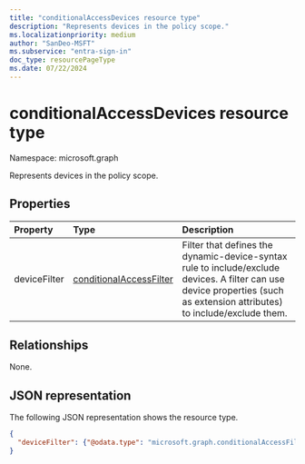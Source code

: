 ```yaml
---
title: "conditionalAccessDevices resource type"
description: "Represents devices in the policy scope."
ms.localizationpriority: medium
author: "SanDeo-MSFT"
ms.subservice: "entra-sign-in"
doc_type: resourcePageType
ms.date: 07/22/2024
---
```


# conditionalAccessDevices resource type

Namespace: microsoft.graph

Represents devices in the policy scope.

## Properties

| Property     | Type        | Description |
|:-------------|:------------|:------------|
| deviceFilter | [conditionalAccessFilter](conditionalaccessfilter.md) | Filter that defines the dynamic-device-syntax rule to include/exclude devices. A filter can use device properties (such as extension attributes) to include/exclude them. |

## Relationships

None.

## JSON representation

The following JSON representation shows the resource type.

<!-- {
  "blockType": "resource",
  "optionalProperties": [
    "deviceFilter"
  ],
  "@odata.type": "microsoft.graph.conditionalAccessDevices",
  "baseType": null
}-->

```json
{
  "deviceFilter": {"@odata.type": "microsoft.graph.conditionalAccessFilter"}
}
```

<!-- uuid: 16cd6b66-4b1a-43a1-adaf-3a886856ed98
2019-02-04 14:57:30 UTC -->
<!-- {
  "type": "#page.annotation",
  "description": "conditionalAccessDevices resource",
  "keywords": "",
  "section": "documentation",
  "tocPath": ""
}-->


